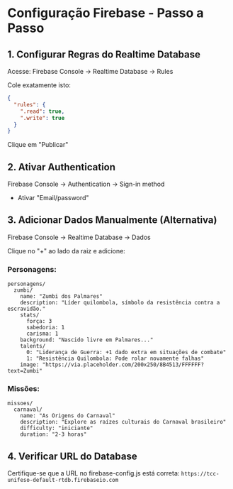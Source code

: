 # Configuração Firebase - Passo a Passo

## 1. Configurar Regras do Realtime Database

Acesse: Firebase Console → Realtime Database → Rules

Cole exatamente isto:

```json
{
  "rules": {
    ".read": true,
    ".write": true
  }
}
```

Clique em "Publicar"

## 2. Ativar Authentication

Firebase Console → Authentication → Sign-in method
- Ativar "Email/password"

## 3. Adicionar Dados Manualmente (Alternativa)

Firebase Console → Realtime Database → Dados

Clique no "+" ao lado da raiz e adicione:

### Personagens:
```
personagens/
  zumbi/
    name: "Zumbi dos Palmares"
    description: "Líder quilombola, símbolo da resistência contra a escravidão."
    stats/
      força: 3
      sabedoria: 1
      carisma: 1
    background: "Nascido livre em Palmares..."
    talents/
      0: "Liderança de Guerra: +1 dado extra em situações de combate"
      1: "Resistência Quilombola: Pode rolar novamente falhas"
    image: "https://via.placeholder.com/200x250/8B4513/FFFFFF?text=Zumbi"
```

### Missões:
```
missoes/
  carnaval/
    name: "As Origens do Carnaval"
    description: "Explore as raízes culturais do Carnaval brasileiro"
    difficulty: "iniciante"
    duration: "2-3 horas"
```

## 4. Verificar URL do Database

Certifique-se que a URL no firebase-config.js está correta:
`https://tcc-unifeso-default-rtdb.firebaseio.com`
